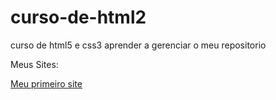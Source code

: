 # curso-de-html2
 curso de html5 e css3
  aprender a gerenciar o meu repositorio 

  Meus Sites:

  <a href="https://kameronersantos.github.io/desafio10/">Meu primeiro site</a>
